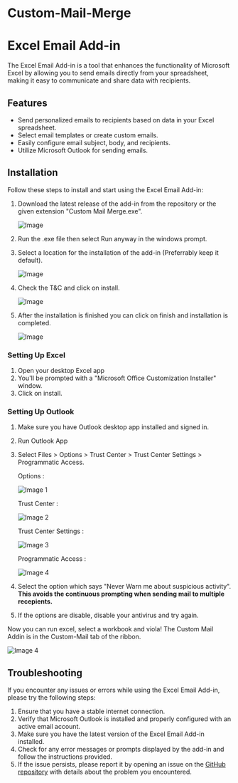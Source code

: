 # Custom-Mail-Merge

# Excel Email Add-in

The Excel Email Add-in is a tool that enhances the functionality of Microsoft Excel by allowing you to send emails directly from your spreadsheet, making it easy to communicate and share data with recipients.

## Features

- Send personalized emails to recipients based on data in your Excel spreadsheet.
- Select email templates or create custom emails.
- Easily configure email subject, body, and recipients.
- Utilize Microsoft Outlook for sending emails.

## Installation

Follow these steps to install and start using the Excel Email Add-in:

1. Download the latest release of the add-in from the repository or the given extension "Custom Mail Merge.exe".

    ![Image](src-images/2023-07-08%2021_16_05-QuantuM410_Custom-Mail-Merge%20-%20Brave.png)
   
2. Run the .exe file then select Run anyway in the windows prompt.
3. Select a location for the installation of the add-in (Preferrably keep it default).
   
    ![Image](src-images/2023-07-08%2020_52_15-Media%20Player.png)
   
4. Check the T&C and click on install.
   
    ![Image](src-images/2023-07-08%2020_52_35-Media%20Player.png)
   
5. After the installation is finished you can click on finish and installation is completed.

    ![Image](src-images/2023-07-08%2020_52_55-Media%20Player.png)
   
### Setting Up Excel
1. Open your desktop Excel app
2. You'll be prompted with a "Microsoft Office Customization Installer" window.
3. Click on install.
   
### Setting Up Outlook
1. Make sure you have Outlook desktop app installed and signed in.
2. Run Outlook App
3. Select Files > Options > Trust Center > Trust Center Settings > Programmatic Access.

   Options : 

   ![Image 1](src-images/2023-07-08%2020_56_44-Inbox%20-%20kartikey03@hotmail.com%20-%20Outlook.png)

   Trust Center :
   
   ![Image 2](src-images/2023-07-08%2020_57_55-.png)

   Trust Center Settings :

   ![Image 3](src-images/2023-07-08%2020_58_07-Outlook%20Options.png)

   Programmatic Access :
   
   ![Image 4](src-images/2023-07-08%2020_58_30-Trust%20Center.png)

5. Select the option which says "Never Warn me about suspicious activity". **This avoids the continuous prompting when sending mail to multiple recepients.**
6. If the options are disable, disable your antivirus and try again.

  Now you can run excel, select a workbook and viola! The Custom Mail Addin is in the Custom-Mail tab of the ribbon.

   ![Image 4](src-images/2023-07-08%2021_00_41-ToRVforPrinterHODEmail%20-%20Excel.png)

## Troubleshooting

If you encounter any issues or errors while using the Excel Email Add-in, please try the following steps:

1. Ensure that you have a stable internet connection.
2. Verify that Microsoft Outlook is installed and properly configured with an active email account.
3. Make sure you have the latest version of the Excel Email Add-in installed.
4. Check for any error messages or prompts displayed by the add-in and follow the instructions provided.
5. If the issue persists, please report it by opening an issue on the [GitHub repository](https://github.com/QuantuM410/excel-mail-addin/issues) with details about the problem you encountered.

